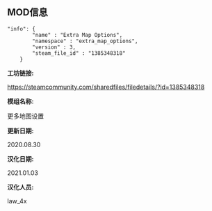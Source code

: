 ## MOD信息

```
"info": {
		"name" : "Extra Map Options",
		"namespace" : "extra_map_options",
		"version" : 3,
		"steam_file_id" : "1385348318"
	}
```


**工坊链接:**

https://steamcommunity.com/sharedfiles/filedetails/?id=1385348318

**模组名称:**

更多地图设置

**更新日期:**

2020.08.30

**汉化日期:**

2021.01.03

**汉化人员:**

law_4x